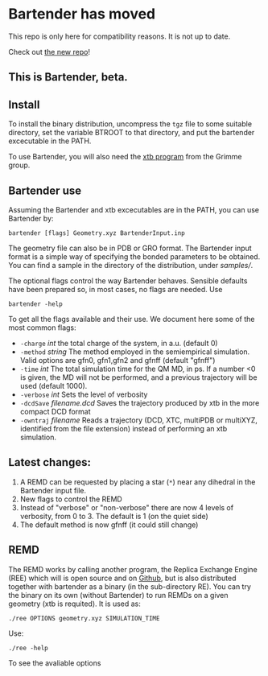 # Bartender has moved

This repo is only here for compatibility reasons.
It is not up to date.

Check out [the new repo](https://github.com/Martini-Force-Field-Initiative/Bartender)!


## This is Bartender, beta.


## Install 

To install the binary distribution, uncompress the `tgz` file
to some suitable directory, set the variable BTROOT to that
directory, and put the bartender excecutable in the PATH.

To use Bartender, you will also need the [xtb program](https://github.com/grimme-lab/xtb) from the Grimme group.

## Bartender use

Assuming the Bartender and xtb excecutables are in the PATH, you
can use Bartender by:

```
bartender [flags] Geometry.xyz BartenderInput.inp
```

The geometry file can also be in PDB or GRO format. The Bartender input format
is a simple way of specifying the bonded parameters to be obtained. You can find a
sample in the directory of the distribution, under _samples/_.

The optional flags control the way Bartender behaves. Sensible defaults have been prepared so, in
most cases, no flags are needed. Use

```
bartender -help
```

To get all the flags available and their use. We document here some of the most common flags:

*  `-charge` _int_ the total charge of the system, in a.u. (default 0)
*  `-method` _string_ The method employed in the semiempirical simulation. Valid options are gfn0, gfn1,gfn2 and gfnff (default "gfnff")
*  `-time` _int_ The total simulation time for the QM MD, in ps. If a number <0 is given, the MD will not be performed, and a previous trajectory will be used (default 1000).
*  `-verbose` _int_  Sets the level of verbosity
*  `-dcdSave` _filename.dcd_ Saves the trajectory produced by xtb in the more compact DCD format
*  `-owntraj` _filename_ Reads a trajectory (DCD, XTC, multiPDB or multiXYZ, identified from the file extension) instead of performing an xtb simulation.


## Latest changes:

1. A REMD can be requested by placing a star (`*`) near any dihedral in the
Bartender input file.
2. New flags to control the REMD
3. Instead of "verbose" or "non-verbose" there are now 4 levels of verbosity, 
from 0 to 3. The default is 1 (on the quiet side)
4. The default method is now gfnff (it could still change)


## REMD

The REMD works by calling another program, the Replica Exchange Engine (REE)
which will is open source and on [Github](https://github.com/rmera/ree), 
but is also distributed together with bartender as a binary (in the 
sub-directory RE). You can try the binary on its own (without Bartender)
to run REMDs on a given geometry (xtb is requited). It is used as:

```
./ree OPTIONS geometry.xyz SIMULATION_TIME
```

Use:

```
./ree -help
```
To see the avaliable options



